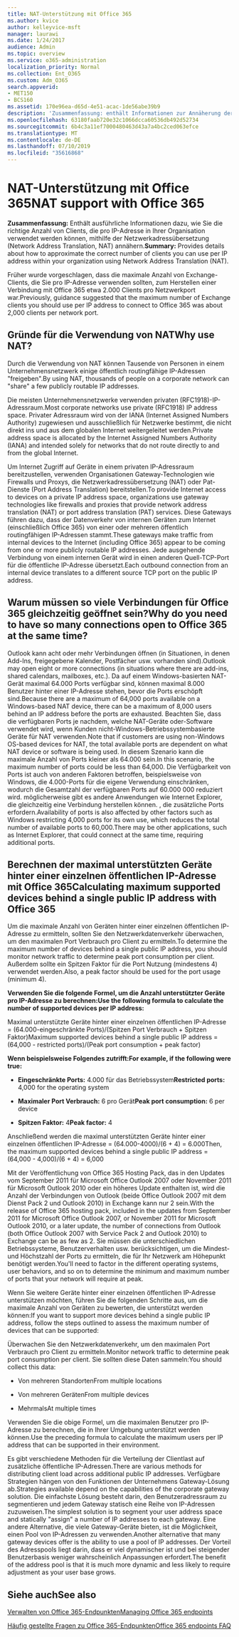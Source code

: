 ```yaml
---
title: NAT-Unterstützung mit Office 365
ms.author: kvice
author: kelleyvice-msft
manager: laurawi
ms.date: 1/24/2017
audience: Admin
ms.topic: overview
ms.service: o365-administration
localization_priority: Normal
ms.collection: Ent_O365
ms.custom: Adm_O365
search.appverid:
- MET150
- BCS160
ms.assetid: 170e96ea-d65d-4e51-acac-1de56abe39b9
description: 'Zusammenfassung: enthält Informationen zur Annäherung der richtigen Anzahl von Clients, die Sie pro IP-Adresse in Ihrer Organisation verwenden können, indem Sie die Netzwerkadressübersetzung (Network Address Translation, NAT) verwenden.'
ms.openlocfilehash: 63180faab720e32c1066dcca60536db492d52734
ms.sourcegitcommit: 6b4c3a11ef7000480463d43a7a4bc2ced063efce
ms.translationtype: MT
ms.contentlocale: de-DE
ms.lasthandoff: 07/10/2019
ms.locfileid: "35616868"
---
```

# <a name="nat-support-with-office-365"></a><span data-ttu-id="d96a5-103">NAT-Unterstützung mit Office 365</span><span class="sxs-lookup"><span data-stu-id="d96a5-103">NAT support with Office 365</span></span>

 <span data-ttu-id="d96a5-104">**Zusammenfassung:** Enthält ausführliche Informationen dazu, wie Sie die richtige Anzahl von Clients, die pro IP-Adresse in Ihrer Organisation verwendet werden können, mithilfe der Netzwerkadressübersetzung (Network Address Translation, NAT) annähern.</span><span class="sxs-lookup"><span data-stu-id="d96a5-104">**Summary:** Provides details about how to approximate the correct number of clients you can use per IP address within your organization using Network Address Translation (NAT).</span></span> 
  
<span data-ttu-id="d96a5-105">Früher wurde vorgeschlagen, dass die maximale Anzahl von Exchange-Clients, die Sie pro IP-Adresse verwenden sollten, zum Herstellen einer Verbindung mit Office 365 etwa 2.000 Clients pro Netzwerkport war.</span><span class="sxs-lookup"><span data-stu-id="d96a5-105">Previously, guidance suggested that the maximum number of Exchange clients you should use per IP address to connect to Office 365 was about 2,000 clients per network port.</span></span>
  
## <a name="why-use-nat"></a><span data-ttu-id="d96a5-106">Gründe für die Verwendung von NAT</span><span class="sxs-lookup"><span data-stu-id="d96a5-106">Why use NAT?</span></span>

<span data-ttu-id="d96a5-107">Durch die Verwendung von NAT können Tausende von Personen in einem Unternehmensnetzwerk einige öffentlich routingfähige IP-Adressen "freigeben".</span><span class="sxs-lookup"><span data-stu-id="d96a5-107">By using NAT, thousands of people on a corporate network can "share" a few publicly routable IP addresses.</span></span>
  
<span data-ttu-id="d96a5-108">Die meisten Unternehmensnetzwerke verwenden privaten (RFC1918)-IP-Adressraum.</span><span class="sxs-lookup"><span data-stu-id="d96a5-108">Most corporate networks use private (RFC1918) IP address space.</span></span> <span data-ttu-id="d96a5-109">Privater Adressraum wird von der IANA (Internet Assigned Numbers Authority) zugewiesen und ausschließlich für Netzwerke bestimmt, die nicht direkt ins und aus dem globalen Internet weitergeleitet werden.</span><span class="sxs-lookup"><span data-stu-id="d96a5-109">Private address space is allocated by the Internet Assigned Numbers Authority (IANA) and intended solely for networks that do not route directly to and from the global Internet.</span></span>
  
<span data-ttu-id="d96a5-110">Um Internet Zugriff auf Geräte in einem privaten IP-Adressraum bereitzustellen, verwenden Organisationen Gateway-Technologien wie Firewalls und Proxys, die Netzwerkadressübersetzung (NAT) oder Pat-Dienste (Port Address Translation) bereitstellen.</span><span class="sxs-lookup"><span data-stu-id="d96a5-110">To provide Internet access to devices on a private IP address space, organizations use gateway technologies like firewalls and proxies that provide network address translation (NAT) or port address translation (PAT) services.</span></span> <span data-ttu-id="d96a5-111">Diese Gateways führen dazu, dass der Datenverkehr von internen Geräten zum Internet (einschließlich Office 365) von einer oder mehreren öffentlich routingfähigen IP-Adressen stammt.</span><span class="sxs-lookup"><span data-stu-id="d96a5-111">These gateways make traffic from internal devices to the Internet (including Office 365) appear to be coming from one or more publicly routable IP addresses.</span></span> <span data-ttu-id="d96a5-112">Jede ausgehende Verbindung von einem internen Gerät wird in einen anderen Quell-TCP-Port für die öffentliche IP-Adresse übersetzt.</span><span class="sxs-lookup"><span data-stu-id="d96a5-112">Each outbound connection from an internal device translates to a different source TCP port on the public IP address.</span></span> 
  
## <a name="why-do-you-need-to-have-so-many-connections-open-to-office-365-at-the-same-time"></a><span data-ttu-id="d96a5-113">Warum müssen so viele Verbindungen für Office 365 gleichzeitig geöffnet sein?</span><span class="sxs-lookup"><span data-stu-id="d96a5-113">Why do you need to have so many connections open to Office 365 at the same time?</span></span>

<span data-ttu-id="d96a5-114">Outlook kann acht oder mehr Verbindungen öffnen (in Situationen, in denen Add-Ins, freigegebene Kalender, Postfächer usw. vorhanden sind).</span><span class="sxs-lookup"><span data-stu-id="d96a5-114">Outlook may open eight or more connections (in situations where there are add-ins, shared calendars, mailboxes, etc.).</span></span> <span data-ttu-id="d96a5-115">Da auf einem Windows-basierten NAT-Gerät maximal 64.000 Ports verfügbar sind, können maximal 8.000 Benutzer hinter einer IP-Adresse stehen, bevor die Ports erschöpft sind.</span><span class="sxs-lookup"><span data-stu-id="d96a5-115">Because there are a maximum of 64,000 ports available on a Windows-based NAT device, there can be a maximum of 8,000 users behind an IP address before the ports are exhausted.</span></span> <span data-ttu-id="d96a5-116">Beachten Sie, dass die verfügbaren Ports je nachdem, welche NAT-Geräte oder-Software verwendet wird, wenn Kunden nicht-Windows-Betriebssystembasierte Geräte für NAT verwenden.</span><span class="sxs-lookup"><span data-stu-id="d96a5-116">Note that if customers are using non-Windows OS-based devices for NAT, the total available ports are dependent on what NAT device or software is being used.</span></span> <span data-ttu-id="d96a5-117">In diesem Szenario kann die maximale Anzahl von Ports kleiner als 64.000 sein.</span><span class="sxs-lookup"><span data-stu-id="d96a5-117">In this scenario, the maximum number of ports could be less than 64,000.</span></span> <span data-ttu-id="d96a5-118">Die Verfügbarkeit von Ports ist auch von anderen Faktoren betroffen, beispielsweise von Windows, die 4.000-Ports für die eigene Verwendung einschränken, wodurch die Gesamtzahl der verfügbaren Ports auf 60.000 000 reduziert wird. möglicherweise gibt es andere Anwendungen wie Internet Explorer, die gleichzeitig eine Verbindung herstellen können. , die zusätzliche Ports erfordern.</span><span class="sxs-lookup"><span data-stu-id="d96a5-118">Availability of ports is also affected by other factors such as Windows restricting 4,000 ports for its own use, which reduces the total number of available ports to 60,000.There may be other applications, such as Internet Explorer, that could connect at the same time, requiring additional ports.</span></span>
  
## <a name="calculating-maximum-supported-devices-behind-a-single-public-ip-address-with-office-365"></a><span data-ttu-id="d96a5-119">Berechnen der maximal unterstützten Geräte hinter einer einzelnen öffentlichen IP-Adresse mit Office 365</span><span class="sxs-lookup"><span data-stu-id="d96a5-119">Calculating maximum supported devices behind a single public IP address with Office 365</span></span>

<span data-ttu-id="d96a5-120">Um die maximale Anzahl von Geräten hinter einer einzelnen öffentlichen IP-Adresse zu ermitteln, sollten Sie den Netzwerkdatenverkehr überwachen, um den maximalen Port Verbrauch pro Client zu ermitteln.</span><span class="sxs-lookup"><span data-stu-id="d96a5-120">To determine the maximum number of devices behind a single public IP address, you should monitor network traffic to determine peak port consumption per client.</span></span> <span data-ttu-id="d96a5-121">Außerdem sollte ein Spitzen Faktor für die Port Nutzung (mindestens 4) verwendet werden.</span><span class="sxs-lookup"><span data-stu-id="d96a5-121">Also, a peak factor should be used for the port usage (minimum 4).</span></span> 
  
 <span data-ttu-id="d96a5-122">**Verwenden Sie die folgende Formel, um die Anzahl unterstützter Geräte pro IP-Adresse zu berechnen:**</span><span class="sxs-lookup"><span data-stu-id="d96a5-122">**Use the following formula to calculate the number of supported devices per IP address:**</span></span>
  
<span data-ttu-id="d96a5-123">Maximal unterstützte Geräte hinter einer einzelnen öffentlichen IP-Adresse = (64.000-eingeschränkte Ports)/(Spitzen Port Verbrauch + Spitzen Faktor)</span><span class="sxs-lookup"><span data-stu-id="d96a5-123">Maximum supported devices behind a single public IP address = (64,000 - restricted ports)/(Peak port consumption + peak factor)</span></span>
  
 <span data-ttu-id="d96a5-124">**Wenn beispielsweise Folgendes zutrifft:**</span><span class="sxs-lookup"><span data-stu-id="d96a5-124">**For example, if the following were true:**</span></span>
  
- <span data-ttu-id="d96a5-125">**Eingeschränkte Ports:** 4.000 für das Betriebssystem</span><span class="sxs-lookup"><span data-stu-id="d96a5-125">**Restricted ports:** 4,000 for the operating system</span></span>

- <span data-ttu-id="d96a5-126">**Maximaler Port Verbrauch:** 6 pro Gerät</span><span class="sxs-lookup"><span data-stu-id="d96a5-126">**Peak port consumption:** 6 per device</span></span>

- <span data-ttu-id="d96a5-127">**Spitzen Faktor:** 4</span><span class="sxs-lookup"><span data-stu-id="d96a5-127">**Peak factor:** 4</span></span>

<span data-ttu-id="d96a5-128">Anschließend werden die maximal unterstützten Geräte hinter einer einzelnen öffentlichen IP-Adresse = (64.000-4000)/(6 + 4) = 6.000</span><span class="sxs-lookup"><span data-stu-id="d96a5-128">Then, the maximum supported devices behind a single public IP address = (64,000 - 4,000)/(6 + 4) = 6,000</span></span>
  
<span data-ttu-id="d96a5-129">Mit der Veröffentlichung von Office 365 Hosting Pack, das in den Updates vom September 2011 für Microsoft Office Outlook 2007 oder November 2011 für Microsoft Outlook 2010 oder ein höheres Update enthalten ist, wird die Anzahl der Verbindungen von Outlook (beide Office Outlook 2007 mit dem Dienst Pack 2 und Outlook 2010) in Exchange kann nur 2 sein.</span><span class="sxs-lookup"><span data-stu-id="d96a5-129">With the release of Office 365 hosting pack, included in the updates from September 2011 for Microsoft Office Outlook 2007, or November 2011 for Microsoft Outlook 2010, or a later update, the number of connections from Outlook (both Office Outlook 2007 with Service Pack 2 and Outlook 2010) to Exchange can be as few as 2.</span></span> <span data-ttu-id="d96a5-130">Sie müssen die unterschiedlichen Betriebssysteme, Benutzerverhalten usw. berücksichtigen, um die Mindest-und Höchstzahl der Ports zu ermitteln, die für Ihr Netzwerk am Höhepunkt benötigt werden.</span><span class="sxs-lookup"><span data-stu-id="d96a5-130">You'll need to factor in the different operating systems, user behaviors, and so on to determine the minimum and maximum number of ports that your network will require at peak.</span></span>
  
<span data-ttu-id="d96a5-131">Wenn Sie weitere Geräte hinter einer einzelnen öffentlichen IP-Adresse unterstützen möchten, führen Sie die folgenden Schritte aus, um die maximale Anzahl von Geräten zu bewerten, die unterstützt werden können:</span><span class="sxs-lookup"><span data-stu-id="d96a5-131">If you want to support more devices behind a single public IP address, follow the steps outlined to assess the maximum number of devices that can be supported:</span></span>
  
<span data-ttu-id="d96a5-132">Überwachen Sie den Netzwerkdatenverkehr, um den maximalen Port Verbrauch pro Client zu ermitteln.</span><span class="sxs-lookup"><span data-stu-id="d96a5-132">Monitor network traffic to determine peak port consumption per client.</span></span> <span data-ttu-id="d96a5-133">Sie sollten diese Daten sammeln:</span><span class="sxs-lookup"><span data-stu-id="d96a5-133">You should collect this data:</span></span>
  
- <span data-ttu-id="d96a5-134">Von mehreren Standorten</span><span class="sxs-lookup"><span data-stu-id="d96a5-134">From multiple locations</span></span>
    
- <span data-ttu-id="d96a5-135">Von mehreren Geräten</span><span class="sxs-lookup"><span data-stu-id="d96a5-135">From multiple devices</span></span>
    
- <span data-ttu-id="d96a5-136">Mehrmals</span><span class="sxs-lookup"><span data-stu-id="d96a5-136">At multiple times</span></span>
    
<span data-ttu-id="d96a5-137">Verwenden Sie die obige Formel, um die maximalen Benutzer pro IP-Adresse zu berechnen, die in Ihrer Umgebung unterstützt werden können.</span><span class="sxs-lookup"><span data-stu-id="d96a5-137">Use the preceding formula to calculate the maximum users per IP address that can be supported in their environment.</span></span>
  
<span data-ttu-id="d96a5-138">Es gibt verschiedene Methoden für die Verteilung der Clientlast auf zusätzliche öffentliche IP-Adressen.</span><span class="sxs-lookup"><span data-stu-id="d96a5-138">There are various methods for distributing client load across additional public IP addresses.</span></span> <span data-ttu-id="d96a5-139">Verfügbare Strategien hängen von den Funktionen der Unternehmens Gateway-Lösung ab.</span><span class="sxs-lookup"><span data-stu-id="d96a5-139">Strategies available depend on the capabilities of the corporate gateway solution.</span></span> <span data-ttu-id="d96a5-140">Die einfachste Lösung besteht darin, den Benutzeradressraum zu segmentieren und jedem Gateway statisch eine Reihe von IP-Adressen zuzuweisen.</span><span class="sxs-lookup"><span data-stu-id="d96a5-140">The simplest solution is to segment your user address space and statically "assign" a number of IP addresses to each gateway.</span></span> <span data-ttu-id="d96a5-141">Eine andere Alternative, die viele Gateway-Geräte bieten, ist die Möglichkeit, einen Pool von IP-Adressen zu verwenden.</span><span class="sxs-lookup"><span data-stu-id="d96a5-141">Another alternative that many gateway devices offer is the ability to use a pool of IP addresses.</span></span> <span data-ttu-id="d96a5-142">Der Vorteil des Adresspools liegt darin, dass er viel dynamischer ist und bei steigender Benutzerbasis weniger wahrscheinlich Anpassungen erfordert.</span><span class="sxs-lookup"><span data-stu-id="d96a5-142">The benefit of the address pool is that it is much more dynamic and less likely to require adjustment as your user base grows.</span></span>
  
## <a name="see-also"></a><span data-ttu-id="d96a5-143">Siehe auch</span><span class="sxs-lookup"><span data-stu-id="d96a5-143">See also</span></span>

[<span data-ttu-id="d96a5-144">Verwalten von Office 365-Endpunkten</span><span class="sxs-lookup"><span data-stu-id="d96a5-144">Managing Office 365 endpoints</span></span>](https://support.office.com/article/99cab9d4-ef59-4207-9f2b-3728eb46bf9a)
  
[<span data-ttu-id="d96a5-145">Häufig gestellte Fragen zu Office 365-Endpunkten</span><span class="sxs-lookup"><span data-stu-id="d96a5-145">Office 365 endpoints FAQ</span></span>](https://support.office.com/article/d4088321-1c89-4b96-9c99-54c75cae2e6d)
